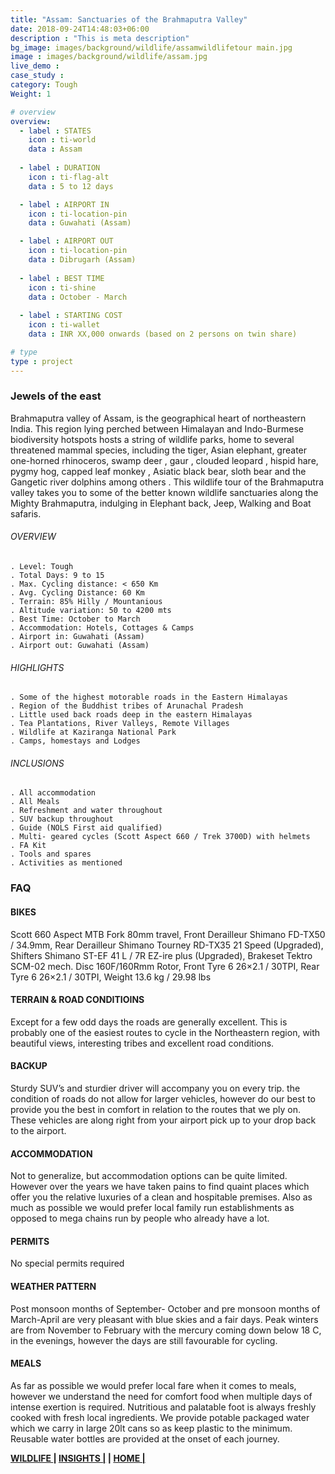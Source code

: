 ```yaml
---
title: "Assam: Sanctuaries of the Brahmaputra Valley"
date: 2018-09-24T14:48:03+06:00
description : "This is meta description"
bg_image: images/background/wildlife/assamwildlifetour main.jpg
image : images/background/wildlife/assam.jpg
live_demo : 
case_study : 
category: Tough
Weight: 1

# overview
overview:
  - label : STATES
    icon : ti-world
    data : Assam
    
  - label : DURATION
    icon : ti-flag-alt
    data : 5 to 12 days

  - label : AIRPORT IN
    icon : ti-location-pin
    data : Guwahati (Assam)

  - label : AIRPORT OUT
    icon : ti-location-pin
    data : Dibrugarh (Assam)
    
  - label : BEST TIME
    icon : ti-shine
    data : October - March
  
  - label : STARTING COST
    icon : ti-wallet
    data : INR XX,000 onwards (based on 2 persons on twin share)

# type
type : project
---
```


### Jewels of the east

Brahmaputra valley of Assam, is the geographical heart of northeastern India. This region lying perched between Himalayan and Indo-Burmese biodiversity hotspots hosts a string of wildlife parks, home to several threatened mammal species, including the tiger, Asian elephant, greater one-horned rhinoceros, swamp deer , gaur , clouded leopard , hispid hare, pygmy hog, capped leaf monkey , Asiatic black bear, sloth bear and the Gangetic river dolphins among others . This wildlife tour of the Brahmaputra valley takes you to some of the better known wildlife sanctuaries along the Mighty Brahmaputra, indulging in Elephant back, Jeep, Walking and Boat safaris.



###### OVERVIEW
```
. Level: Tough
. Total Days: 9 to 15
. Max. Cycling distance: < 650 Km
. Avg. Cycling Distance: 60 Km
. Terrain: 85% Hilly / Mountanious
. Altitude variation: 50 to 4200 mts
. Best Time: October to March
. Accommodation: Hotels, Cottages & Camps
. Airport in: Guwahati (Assam)
. Airport out: Guwahati (Assam)
```




###### HIGHLIGHTS
```
. Some of the highest motorable roads in the Eastern Himalayas
. Region of the Buddhist tribes of Arunachal Pradesh
. Little used back roads deep in the eastern Himalayas
. Tea Plantations, River Valleys, Remote Villages
. Wildlife at Kaziranga National Park
. Camps, homestays and Lodges
```

###### INCLUSIONS
```
. All accommodation
. All Meals
. Refreshment and water throughout
. SUV backup throughout
. Guide (NOLS First aid qualified)
. Multi- geared cycles (Scott Aspect 660 / Trek 3700D) with helmets
. FA Kit
. Tools and spares
. Activities as mentioned
```

### FAQ

#### BIKES

Scott 660 Aspect MTB
Fork 80mm travel, Front Derailleur Shimano FD-TX50 / 34.9mm, Rear Derailleur Shimano Tourney RD-TX35 21 Speed (Upgraded), Shifters Shimano ST-EF 41 L / 7R EZ-ire plus (Upgraded), Brakeset Tektro SCM-02 mech. Disc 160F/160Rmm Rotor, Front Tyre 6 26×2.1 / 30TPI, Rear Tyre 6 26×2.1 / 30TPI, Weight 13.6 kg / 29.98 lbs

#### TERRAIN & ROAD CONDITIOINS

Except for a few odd days the roads are generally excellent. This is probably one of the easiest routes to cycle in the Northeastern region, with beautiful views, interesting tribes and excellent road conditions.

#### BACKUP
Sturdy SUV’s and sturdier driver will accompany you on every trip. the condition of roads do not allow for larger vehicles, however do our best to provide you the best in comfort in relation to the routes that we ply on. These vehicles are along right from your airport pick up to your drop back to the airport.

#### ACCOMMODATION
Not to generalize, but accommodation options can be quite limited. However over the years we have taken pains to find quaint places which offer you the relative luxuries of a clean and hospitable premises. Also as much as possible we would prefer local family run establishments as opposed to mega chains run by people who already have a lot.

#### PERMITS
No special permits required

#### WEATHER PATTERN
Post monsoon months of September- October and pre monsoon months of March-April are very pleasant with blue skies and a fair days. Peak winters are from November to February with the mercury coming down below 18 C, in the evenings, however the days are still favourable for cycling.

#### MEALS
As far as possible we would prefer local fare when it comes to meals, however we understand the need for comfort food when multiple days of intense exertion is required. Nutritious and palatable foot is always freshly cooked with fresh local ingredients. We provide potable packaged water which we carry in large 20lt cans so as keep plastic to the minimum. Reusable water bottles are provided at the onset of each journey.

**[WILDLIFE ](http://localhost:57504/insights/)       |  [INSIGHTS |](http://localhost:57504/insights/) |  [HOME |](http://localhost:57504/insights/)** 